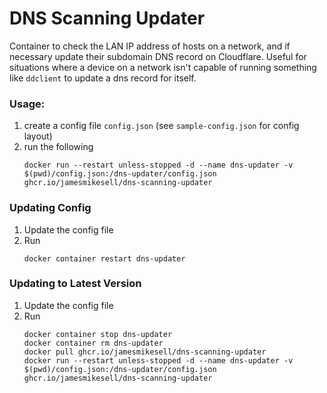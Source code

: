 # DNS Scanning Updater

Container to check the LAN IP address of hosts on a network, and if necessary update their subdomain DNS record on Cloudflare. Useful for situations where a device on a network isn't capable of running something like `ddclient` to update a dns record for itself.


### Usage:
1. create a config file `config.json`  (see `sample-config.json` for config layout)
1. run the following
    ```
    docker run --restart unless-stopped -d --name dns-updater -v $(pwd)/config.json:/dns-updater/config.json ghcr.io/jamesmikesell/dns-scanning-updater
    ```


### Updating Config
1. Update the config file
1. Run 
    ```
    docker container restart dns-updater
    ```


### Updating to Latest Version
1. Update the config file
1. Run 
    ```
    docker container stop dns-updater
    docker container rm dns-updater
    docker pull ghcr.io/jamesmikesell/dns-scanning-updater
    docker run --restart unless-stopped -d --name dns-updater -v $(pwd)/config.json:/dns-updater/config.json ghcr.io/jamesmikesell/dns-scanning-updater
    ```